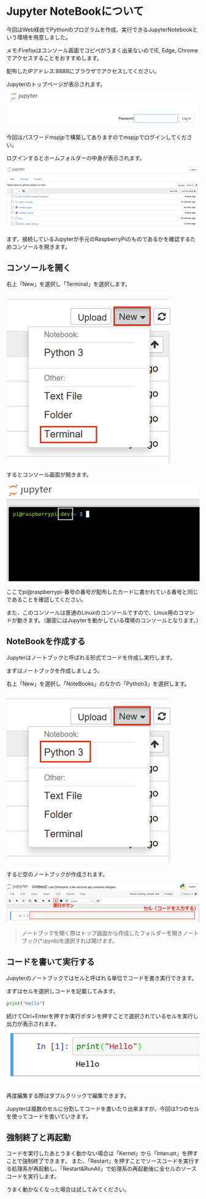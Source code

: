 # Jupyter NoteBookについて
今回はWeb経由でPythonのプログラムを作成、実行できるJupyterNotebookという環境を用意しました。

メモ:Firefoxはコンソール画面でコピペがうまく出来ないのでIE, Edge, Chromeでアクセスすることをおすすめします。

配布したIPアドレス:8888にブラウザでアクセスしてください。

Jupyterのトップページが表示されます。

![img](./img/01.png)

今回はパスワードmspjpで構築してありますのでmspjpでログインしてください。

ログインするとホームフォルダーの中身が表示されます。

![img](./img/02.png)

まず、接続しているJupyterが手元のRaspberryPiのものであるかを確認するためコンソールを開きます。

## コンソールを開く

右上「New」を選択し「Terminal」を選択します。

![img](./img/03.png)

するとコンソール画面が開きます。

![img](./img/04.png)

ここでpi@raspberrypi-番号の番号が配布したカードに書かれている番号と同じであることを確認してください。

また、このコンソールは普通のLinuxのコンソールですので、Linux用のコマンドが動きます。（厳密にはJupyterを動かしている環境のコンソールとなります。）

## NoteBookを作成する
Jupyterはノートブックと呼ばれる形式でコードを作成し実行します。

まずはノートブックを作成しましょう。

右上「New」を選択し「NoteBooks」のなかの「Python3」を選択します。

![img](./img/03_2.png)

すると空のノートブックが作成されます。

![img](./img/05.png)

>ノートブックを開く際はトップ画面から作成したフォルダーを開きノートブック(*.ipynb)を選択すれば開けます。

## コードを書いて実行する
Jupyterのノートブックではセルと呼ばれる単位でコードを書き実行できます。

まずはセルを選択しコードを記載してみます。

```python
print("Hello")
```

続けてCtrl+Enterを押すか実行ボタンを押すことで選択されているセルを実行し出力が表示されます。
![img](./img/06.png)

再度編集する際はダブルクリックで編集できます。

Jupyterは複数のセルに分割してコードを書いたり出来ますが、今回は1つのセルを使ってコードを書いていきます。

## 強制終了と再起動
コードを実行したあとうまく動かない場合は「Kernel」から「Interupt」を押すことで強制終了できます。
また、「Restart」を押すことでソースコードを実行する処理系が再起動し、「Restart&RunAll」で処理系の再起動後に全セルのソースコードを実行します。

うまく動かなくなった場合は試してみてください。
